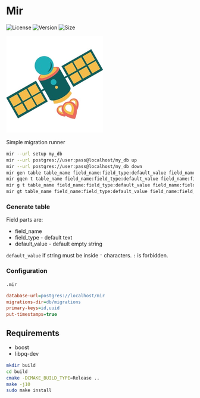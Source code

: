 # Mir

![License](https://img.shields.io/github/license/Eraden/mir.svg?style=flat)
![Version](https://img.shields.io/github/release/Eraden/mir.svg?style=flat)
![Size](https://img.shields.io/github/languages/code-size/Eraden/mir.svg?style=flat)

![mir](https://github.com/Eraden/mir/raw/master/public/mir.jpg)

Simple migration runner

```bash
mir --url setup my_db
mir --url postgres://user:pass@localhost/my_db up
mir --url postgres://user:pass@localhost/my_db down
mir gen table table_name field_name:field_type:default_value field_name:field_type:default_value
mir gqen t table_name field_name:field_type:default_value field_name:field_type:default_value
mir g t table_name field_name:field_type:default_value field_name:field_type:default_value
mir gt table_name field_name:field_type:default_value field_name:field_type:default_value
```

### Generate table

Field parts are:

* field_name
* field_type - default text
* default_value - default empty string

`default_value` if string must be inside `'` characters. `:` is forbidden.

### Configuration

`.mir`

```ini
database-url=postgres://localhost/mir
migrations-dir=db/migrations
primary-keys=id,uuid
put-timestamps=true
```
## Requirements

* boost
* libpq-dev

```bash
mkdir build
cd build
cmake -DCMAKE_BUILD_TYPE=Release ..
make -j10
sudo make install
```
